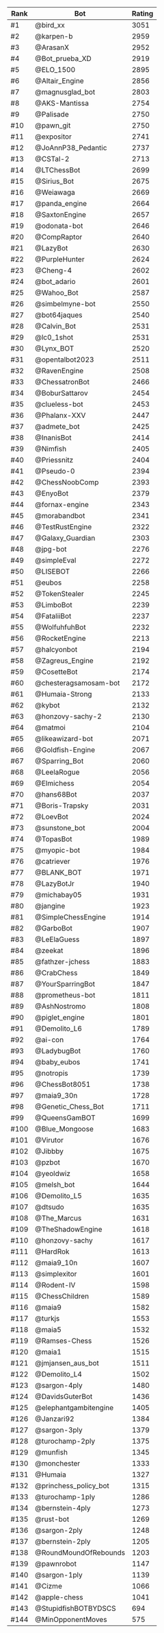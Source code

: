 Rank|Bot|Rating
---|---|---
#1|@bird_xx|3051
#2|@karpen-b|2959
#3|@ArasanX|2952
#4|@Bot_prueba_XD|2919
#5|@ELO_1500|2895
#6|@Altair_Engine|2856
#7|@magnusglad_bot|2803
#8|@AKS-Mantissa|2754
#9|@Palisade|2750
#10|@pawn_git|2750
#11|@expositor|2741
#12|@JoAnnP38_Pedantic|2737
#13|@CSTal-2|2713
#14|@LTChessBot|2699
#15|@Sirius_Bot|2675
#16|@Weiawaga|2669
#17|@panda_engine|2664
#18|@SaxtonEngine|2657
#19|@odonata-bot|2646
#20|@CompRaptor|2640
#21|@LazyBot|2630
#22|@PurpleHunter|2624
#23|@Cheng-4|2602
#24|@bot_adario|2601
#25|@Wahoo_Bot|2587
#26|@simbelmyne-bot|2550
#27|@bot64jaques|2540
#28|@Calvin_Bot|2531
#29|@lc0_1shot|2531
#30|@Lynx_BOT|2520
#31|@opentalbot2023|2511
#32|@RavenEngine|2508
#33|@ChessatronBot|2466
#34|@BoburSattarov|2454
#35|@clueless-bot|2453
#36|@Phalanx-XXV|2447
#37|@admete_bot|2425
#38|@InanisBot|2414
#39|@Nimfish|2405
#40|@Priessnitz|2404
#41|@Pseudo-0|2394
#42|@ChessNoobComp|2393
#43|@EnyoBot|2379
#44|@fornax-engine|2343
#45|@morabandbot|2341
#46|@TestRustEngine|2322
#47|@Galaxy_Guardian|2303
#48|@jpg-bot|2276
#49|@simpleEval|2272
#50|@LISEBOT|2266
#51|@eubos|2258
#52|@TokenStealer|2245
#53|@LimboBot|2239
#54|@FataliiBot|2237
#55|@WolfuhfuhBot|2232
#56|@RocketEngine|2213
#57|@halcyonbot|2194
#58|@Zagreus_Engine|2192
#59|@CosetteBot|2174
#60|@chesteragsamosam-bot|2172
#61|@Humaia-Strong|2133
#62|@kybot|2132
#63|@honzovy-sachy-2|2130
#64|@matmoi|2104
#65|@likeawizard-bot|2071
#66|@Goldfish-Engine|2067
#67|@Sparring_Bot|2060
#68|@LeelaRogue|2056
#69|@Elmichess|2054
#70|@hans68Bot|2037
#71|@Boris-Trapsky|2031
#72|@LoevBot|2024
#73|@sunstone_bot|2004
#74|@TopasBot|1989
#75|@myopic-bot|1984
#76|@catriever|1976
#77|@BLANK_BOT|1971
#78|@LazyBotJr|1940
#79|@michabay05|1931
#80|@jangine|1923
#81|@SimpleChessEngine|1914
#82|@GarboBot|1907
#83|@LeElaGuess|1897
#84|@zeekat|1896
#85|@fathzer-jchess|1883
#86|@CrabChess|1849
#87|@YourSparringBot|1847
#88|@prometheus-bot|1811
#89|@AshNostromo|1808
#90|@piglet_engine|1801
#91|@Demolito_L6|1789
#92|@ai-con|1764
#93|@LadybugBot|1760
#94|@baby_eubos|1741
#95|@notropis|1739
#96|@ChessBot8051|1738
#97|@maia9_30n|1728
#98|@Genetic_Chess_Bot|1711
#99|@QueensGamBOT|1699
#100|@Blue_Mongoose|1683
#101|@Virutor|1676
#102|@Jibbby|1675
#103|@pzbot|1670
#104|@yeoldwiz|1658
#105|@melsh_bot|1644
#106|@Demolito_L5|1635
#107|@dtsudo|1635
#108|@The_Marcus|1631
#109|@TheShadowEngine|1618
#110|@honzovy-sachy|1617
#111|@HardRok|1613
#112|@maia9_10n|1607
#113|@simplexitor|1601
#114|@Rodent-IV|1598
#115|@ChessChildren|1589
#116|@maia9|1582
#117|@turkjs|1553
#118|@maia5|1532
#119|@Ramses-Chess|1526
#120|@maia1|1515
#121|@jmjansen_aus_bot|1511
#122|@Demolito_L4|1502
#123|@sargon-4ply|1480
#124|@DavidsGuterBot|1436
#125|@elephantgambitengine|1405
#126|@Janzari92|1384
#127|@sargon-3ply|1379
#128|@turochamp-2ply|1375
#129|@munfish|1345
#130|@monchester|1333
#131|@Humaia|1327
#132|@princhess_policy_bot|1315
#133|@turochamp-1ply|1286
#134|@bernstein-4ply|1273
#135|@rust-bot|1269
#136|@sargon-2ply|1248
#137|@bernstein-2ply|1205
#138|@RoundMoundOfRebounds|1203
#139|@pawnrobot|1147
#140|@sargon-1ply|1139
#141|@Cizme|1066
#142|@apple-chess|1041
#143|@StupidfishBOTBYDSCS|694
#144|@MinOpponentMoves|575
